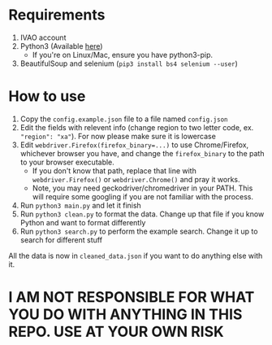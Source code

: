 # Requirements
1. IVAO account
2. Python3 (Available [here](https://python.org))
    - If you're on Linux/Mac, ensure you have python3-pip.
4. BeautifulSoup and selenium (`pip3 install bs4 selenium --user`)

# How to use
1. Copy the `config.example.json` file to a file named `config.json`
2. Edit the fields with relevent info (change region to two letter code, ex. `"region": "xa"`). For now please make sure it is lowercase
3. Edit `webdriver.Firefox(firefox_binary=...)` to use Chrome/Firefox, whichever browser you have, and change the `firefox_binary` to the path to your browser executable. 
    - If you don't know that path, replace that line with `webdriver.Firefox()` or `webdriver.Chrome()` and pray it works. 
    - Note, you may need geckodriver/chromedriver in your PATH. This will require some googling if you are not familiar with the process. 
4. Run `python3 main.py` and let it finish
5. Run `python3 clean.py` to format the data. Change up that file if you know Python and want to format differently
6. Run `python3 search.py` to perform the example search. Change it up to search for different stuff

All the data is now in `cleaned_data.json` if you want to do anything else with it. 


# I AM NOT RESPONSIBLE FOR WHAT YOU DO WITH ANYTHING IN THIS REPO. USE AT YOUR OWN RISK

